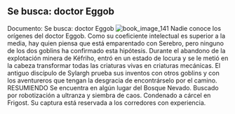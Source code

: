 ## Se busca: doctor Eggob
Documento: Se busca: doctor Eggob
![book_image_141](https://media.discordapp.net/attachments/1105643336989159555/1105647645508255784/141.jpg)
Nadie conoce los orígenes del doctor Eggob. Como su coeficiente intelectual es superior a la media, hay quien piensa que está emparentado con Serebro, pero ninguno de los dos goblins ha confirmado esta hipótesis. Durante el abandono de la explotación minera de Kéfriho, entró en un estado de locura y se le metió en la cabeza transformar todas las criaturas vivas en criaturas mecánicas. El antiguo discípulo de Sylargh prueba sus inventos con otros goblins y con los aventureros que tengan la desgracia de encontrárselo por el camino.
RESUMIENDO
Se encuentra en algún lugar del Bosque Nevado.
Buscado por robotización a ultranza y siembra de caos.
Condenado a cárcel en Frigost.
Su captura está reservada a los corredores con experiencia.
